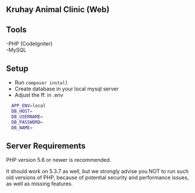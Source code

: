 ## Kruhay Animal Clinic (Web)

## Tools

-PHP (CodeIgniter)<br>
-MySQL<br>

## Setup
- Run `composer install`
- Create database in your local mysql server
- Adjust the ff. in .env
```bash
  APP_ENV=local
  DB_HOST=
  DB_USERNAME=
  DB_PASSWORD=
  DB_NAME=
```

## Server Requirements

PHP version 5.6 or newer is recommended.<br>

It should work on 5.3.7 as well, but we strongly advise you NOT to run
such old versions of PHP, because of potential security and performance
issues, as well as missing features.
